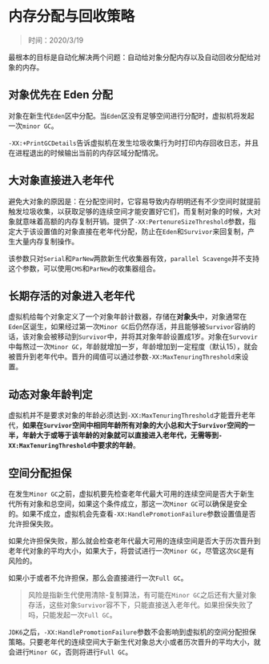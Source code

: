 # 内存分配与回收策略

> 时间：2020/3/19

最根本的目标是自动化解决两个问题：自动给对象分配内存以及自动回收分配给对象的内存。

## 对象优先在 Eden 分配

对象在新生代`Eden`区中分配。当`Eden`区没有足够空间进行分配时，虚拟机将发起一次`minor GC`。

`-XX:+PrintGCDetails`告诉虚拟机在发生垃圾收集行为时打印内存回收日志，并且在进程退出的时候输出当前的内存区域分配情况。

## 大对象直接进入老年代

避免大对象的原因是：在分配空间时，它容易导致内存明明还有不少空间时就提前触发垃圾收集，以获取足够的连续空间才能安置好它们，而复制对象的时候，大对象就意味着高额的内存复制开销。提供了`-XX:PertenureSizeThreshold`参数，指定大于该设置值的对象直接在老年代分配，防止在`Eden`和`Survivor`来回复制，产生大量内存复制操作。

该参数只对`Serial`和`ParNew`两款新生代收集器有效，`parallel Scavenge`并不支持这个参数，可以使用`CMS`和`ParNew`的收集器组合。

## 长期存活的对象进入老年代

虚拟机给每个对象定义了一个对象年龄计数器，存储在**对象头**中，对象通常在`Eden`区诞生，如果经过第一次`Minor GC`后仍然存活，并且能够被`Survivor`容纳的话，该对象会被移动到`Survivor`中，并将其对象年龄设置成1岁。对象在`Survovir`中每熬过一次`Minor GC`，年龄就增加一岁，年龄增加到一定程度（默认15），就会被晋升到老年代中。晋升的阈值可以通过参数`-XX:MaxTenuringThreshold`来设置。

## 动态对象年龄判定

虚拟机并不是要求对象的年龄必须达到`-XX:MaxTenuringThreshold`才能晋升老年代，**如果在`Survivor`空间中相同年龄所有对象的大小总和大于`Survivor`空间的一半，年龄大于或等于该年龄的对象就可以直接进入老年代，无需等到`-XX:MaxTenuringThreshold`中要求的年龄**。

## 空间分配担保

在发生`Minor GC`之前，虚拟机要先检查老年代最大可用的连续空间是否大于新生代所有对象和总空间，如果这个条件成立，那这一次`Minor GC`可以确保是安全的。如果不成立，虚拟机会先查看`-XX:HandlePromotionFailure`参数设置值是否允许担保失败。

如果允许担保失败，那么就会检查老年代最大可用的连续空间是否大于历次晋升到老年代对象的平均大小，如果大于，将尝试进行一次`Minor GC`，尽管这次`GC`是有风险的。

如果小于或者不允许担保，那么会直接进行一次`Full GC`。

> 风险是指新生代使用清除-复制算法，有可能在`Minor GC`之后还有大量对象存活，这些对象`Survivor`容不下，只能直接送入老年代。如果担保失败了吗，只能发起一次`Full GC`。

`JDK6`之后，`-XX:HandlePromotionFailure`参数不会影响到虚拟机的空间分配担保策略。只要老年代的连续空间大于新生代对象总大小或者历次晋升的平均大小，就会进行`Minor GC`，否则将进行`Full GC`。